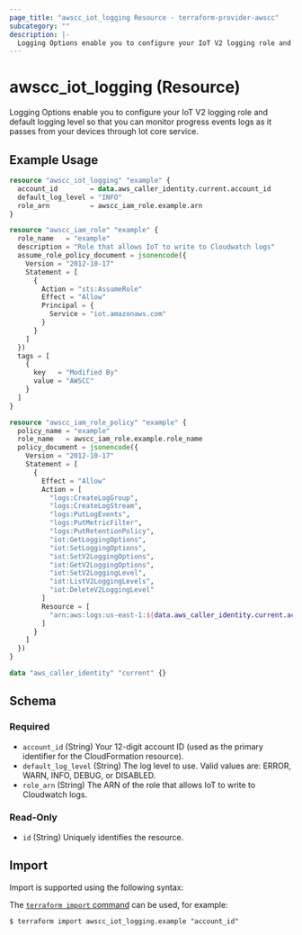 ```yaml
---
page_title: "awscc_iot_logging Resource - terraform-provider-awscc"
subcategory: ""
description: |-
  Logging Options enable you to configure your IoT V2 logging role and default logging level so that you can monitor progress events logs as it passes from your devices through Iot core service.
---
```


# awscc_iot_logging (Resource)

Logging Options enable you to configure your IoT V2 logging role and default logging level so that you can monitor progress events logs as it passes from your devices through Iot core service.

## Example Usage

```terraform
resource "awscc_iot_logging" "example" {
  account_id        = data.aws_caller_identity.current.account_id
  default_log_level = "INFO"
  role_arn          = awscc_iam_role.example.arn
}

resource "awscc_iam_role" "example" {
  role_name   = "example"
  description = "Role that allows IoT to write to Cloudwatch logs"
  assume_role_policy_document = jsonencode({
    Version = "2012-10-17"
    Statement = [
      {
        Action = "sts:AssumeRole"
        Effect = "Allow"
        Principal = {
          Service = "iot.amazonaws.com"
        }
      }
    ]
  })
  tags = [
    {
      key   = "Modified By"
      value = "AWSCC"
    }
  ]
}

resource "awscc_iam_role_policy" "example" {
  policy_name = "example"
  role_name   = awscc_iam_role.example.role_name
  policy_document = jsonencode({
    Version = "2012-10-17"
    Statement = [
      {
        Effect = "Allow"
        Action = [
          "logs:CreateLogGroup",
          "logs:CreateLogStream",
          "logs:PutLogEvents",
          "logs:PutMetricFilter",
          "logs:PutRetentionPolicy",
          "iot:GetLoggingOptions",
          "iot:SetLoggingOptions",
          "iot:SetV2LoggingOptions",
          "iot:GetV2LoggingOptions",
          "iot:SetV2LoggingLevel",
          "iot:ListV2LoggingLevels",
          "iot:DeleteV2LoggingLevel"
        ]
        Resource = [
          "arn:aws:logs:us-east-1:${data.aws_caller_identity.current.account_id}:log-group:AWSIotLogsV2:*"
        ]
      }
    ]
  })
}

data "aws_caller_identity" "current" {}
```

<!-- schema generated by tfplugindocs -->
## Schema

### Required

- `account_id` (String) Your 12-digit account ID (used as the primary identifier for the CloudFormation resource).
- `default_log_level` (String) The log level to use. Valid values are: ERROR, WARN, INFO, DEBUG, or DISABLED.
- `role_arn` (String) The ARN of the role that allows IoT to write to Cloudwatch logs.

### Read-Only

- `id` (String) Uniquely identifies the resource.

## Import

Import is supported using the following syntax:

The [`terraform import` command](https://developer.hashicorp.com/terraform/cli/commands/import) can be used, for example:

```shell
$ terraform import awscc_iot_logging.example "account_id"
```
